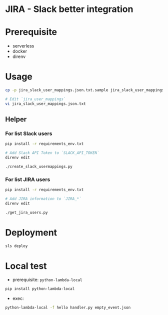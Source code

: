 JIRA - Slack better integration
===

# Prerequisite
- serverless
- docker
- direnv

# Usage

```bash
cp -p jira_slack_user_mappings.json.txt.sample jira_slack_user_mappings.json.txt

# Edit `jira_user_mappings`
vi jira_slack_user_mappings.json.txt
``` 

## Helper

### For list Slack users

```bash
pip install -r requirements_env.txt

# Add Slack API Token to `SLACK_API_TOKEN`
direnv edit

./create_slack_usermappings.py
```

### For list JIRA users

```bash
pip install -r requirements_env.txt

# Add JIRA information to `JIRA_*`
direnv edit

./get_jira_users.py
```

# Deployment

```bash
sls deploy
```

# Local test

- prerequisite: `python-lambda-local`

```bash
pip install python-lambda-local
```

- exec:
  
```bash
python-lambda-local -f hello handler.py empty_event.json
``` 
 

